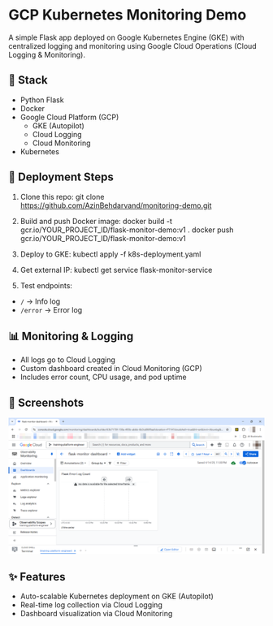 # GCP Kubernetes Monitoring Demo

A simple Flask app deployed on Google Kubernetes Engine (GKE) with centralized logging and monitoring using Google Cloud Operations (Cloud Logging & Monitoring).

## 🧱 Stack

- Python Flask
- Docker
- Google Cloud Platform (GCP)
  - GKE (Autopilot)
  - Cloud Logging
  - Cloud Monitoring
- Kubernetes

## 🚀 Deployment Steps

1. Clone this repo:
git clone https://github.com/AzinBehdarvand/monitoring-demo.git

2. Build and push Docker image:
docker build -t gcr.io/YOUR_PROJECT_ID/flask-monitor-demo:v1 . docker push gcr.io/YOUR_PROJECT_ID/flask-monitor-demo:v1

3. Deploy to GKE:
kubectl apply -f k8s-deployment.yaml

4. Get external IP:
kubectl get service flask-monitor-service


5. Test endpoints:
- `/` → Info log
- `/error` → Error log

## 📊 Monitoring & Logging

- All logs go to Cloud Logging
- Custom dashboard created in Cloud Monitoring (GCP)
- Includes error count, CPU usage, and pod uptime

## 📸 Screenshots

![Dashboard](images/dashboard.png)

## ✨ Features

- Auto-scalable Kubernetes deployment on GKE (Autopilot)
- Real-time log collection via Cloud Logging
- Dashboard visualization via Cloud Monitoring
